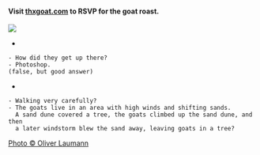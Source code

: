 #### Visit [thxgoat.com](http://thxgoat.com) to RSVP for the goat roast.

![](http://farm9.staticflickr.com/8184/8119142781_b02c1e9fab_z.jpg)

-

    - How did they get up there?
    - Photoshop.
    (false, but good answer)

-

    - Walking very carefully?
    - The goats live in an area with high winds and shifting sands. 
      A sand dune covered a tree, the goats climbed up the sand dune, and then 
      a later windstorm blew the sand away, leaving goats in a tree?


[Photo © Oliver Laumann](http://www.flickr.com/photos/oliverlaumann/8119142781/in/photostream/)
